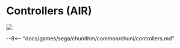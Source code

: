 # Controllers (AIR)
<img class="header-logo" src="/img/sega/chunithm/air/logo.webp">

--8<-- "docs/games/sega/chunithm/common/chuni/controllers.md"
